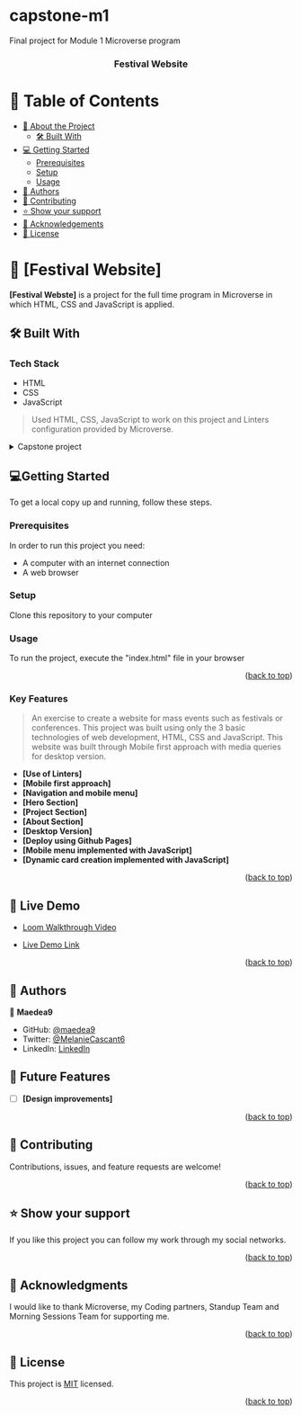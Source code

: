 # capstone-m1
Final project for Module 1 Microverse program

<a name="readme-top"></a>

<div align="center">
  
  <h3><b>Festival Website</b></h3>

</div>

# 📗 Table of Contents

- [📖 About the Project](#about-the-project)
  - [🛠 Built With](#built-with)
- [💻 Getting Started](#getting-started)
  - [Prerequisites](#prerequisites)
  - [Setup](#setup)
  - [Usage](#usage)
- [👥 Authors](#authors)
- [🤝 Contributing](#contributing)
- [⭐️ Show your support](#support)
- [🙏 Acknowledgements](#acknowledgements)
- [📝 License](#license)

# 📖 [Festival Website] <a name="about-project"></a>

**[Festival Webste]** is a project for the full time program in Microverse in which HTML, CSS and JavaScript is applied.

## 🛠 Built With <a name="built-with"></a>

### Tech Stack <a name="tech-stack"></a>
+ HTML
+ CSS
+ JavaScript

> Used HTML, CSS, JavaScript to work on this project and Linters configuration provided by Microverse. 

<details>
  <summary>Capstone project</summary>
  <ul>
    <li><a href=["https://github.com/microverseinc/linters-config">Linters Config</a></li>
  </ul>
</details>

## 💻Getting Started <a name="getting-started"></a>
To get a local copy up and running, follow these steps.
### Prerequisites
In order to run this project you need:
+ A computer with an internet connection
+ A web browser

### Setup
Clone this repository to your computer

### Usage
To run the project, execute the "index.html" file in your browser
<p align="right">(<a href="#readme-top">back to top</a>)</p>

### Key Features <a name="key-features"></a>

> An exercise to create a website for mass events such as festivals or conferences. This project was built using only the 3 basic technologies of web development, HTML, CSS and JavaScript. This website was built through Mobile first approach with media queries for desktop version.

- **[Use of Linters]**
- **[Mobile first approach]**
- **[Navigation and mobile menu]**
- **[Hero Section]**
- **[Project Section]**
- **[About Section]**
- **[Desktop Version]**
- **[Deploy using Github Pages]**
- **[Mobile menu implemented with JavaScript]**
- **[Dynamic card creation implemented with JavaScript]**

<p align="right">(<a href="#readme-top">back to top</a>)</p>

## 🚀 Live Demo <a name="live-demo"></a>

- [Loom Walkthrough Video](https://www.loom.com/share/a2952b953c22406096cb32691fa38723)

- [Live Demo Link](https://maedea9.github.io/capstone-m1/)

<p align="right">(<a href="#readme-top">back to top</a>)</p>

## 👥 Authors <a name="authors"></a>

👤 **Maedea9**

- GitHub: [@maedea9](https://github.com/Maedea9)
- Twitter: [@MelanieCascant6](https://twitter.com/MelanieCascant6)
- LinkedIn: [LinkedIn](https://www.linkedin.com/in/melanie-cascante-938a93228/)


## 🔭 Future Features <a name="future-features"></a>

- [ ] **[Design improvements]**

<p align="right">(<a href="#readme-top">back to top</a>)</p>

## 🤝 Contributing <a name="contributing"></a>
Contributions, issues, and feature requests are welcome!

<p align="right">(<a href="#readme-top">back to top</a>)</p>

## ⭐️ Show your support <a name="support"></a>
If you like this project you can follow my work through my social networks.

<p align="right">(<a href="#readme-top">back to top</a>)</p>

## 🙏 Acknowledgments <a name="acknowledgements"></a>

I would like to thank Microverse, my Coding partners, Standup Team and Morning Sessions Team for supporting me.


<p align="right">(<a href="#readme-top">back to top</a>)</p>

## 📝 License <a name="license"></a>

This project is [MIT](./LICENSE) licensed.

<p align="right">(<a href="#readme-top">back to top</a>)</p>
